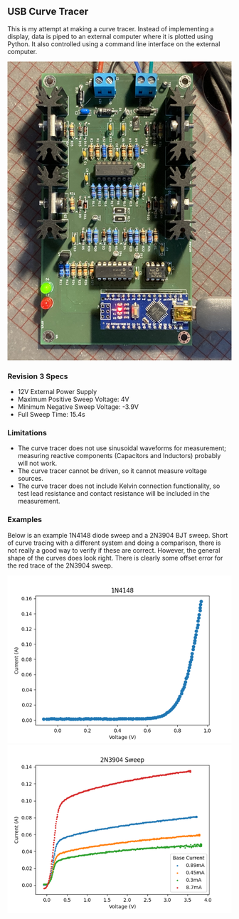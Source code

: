 <h2> USB Curve Tracer </h2>
This is my attempt at making a curve tracer.  
Instead of implementing a display, data is piped to an external computer where it is plotted using Python. It also controlled using a command line interface on the external computer. 

![Device Picture](./REV3_Picture.JPG)

<h3> Revision 3 Specs </h3>
<ul>
<li>12V External Power Supply</li>
<li>Maximum Positive Sweep Voltage: 4V</li>
<li>Minimum Negative Sweep Voltage: -3.9V</li>
<li>Full Sweep Time: 15.4s</li>
</ul>

<h3> Limitations </h3>
<ul>
<li>The curve tracer does not use sinusoidal waveforms for measurement; measuring reactive components 
(Capacitors and Inductors) probably will not work. </li>
<li>The curve tracer cannot be driven, so it cannot measure voltage sources.</li>
<li>The curve tracer does not include Kelvin connection functionality, so test lead resistance and 
contact resistance will be included in the measurement. </li>
</ul> 

<h3> Examples </h3>
<p>Below is an example 1N4148 diode sweep and a 2N3904 BJT sweep. Short of curve tracing with a different system and doing a comparison, there is not really a good way to verify if these are correct. However, the general shape of the curves does look right. There is clearly some offset error for the red trace of the 2N3904 sweep. </p>

![1N4148 Diode](./examples/1N4148_REV3.png)
![2N3904 BJT](./examples/2N3904_REV3.png)